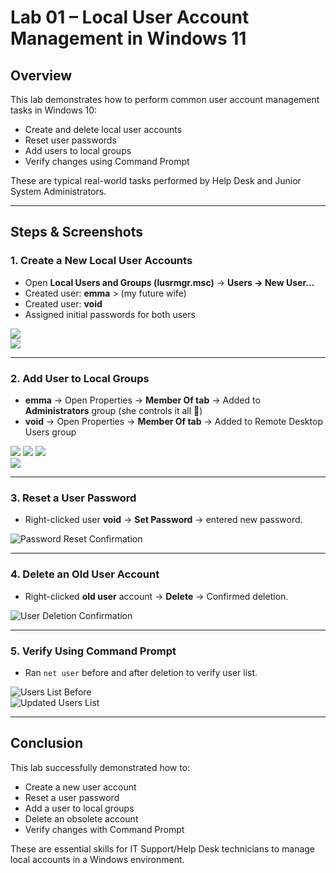 # Lab 01 – Local User Account Management in Windows 11

## Overview
This lab demonstrates how to perform common user account management tasks in Windows 10:
- Create and delete local user accounts
- Reset user passwords
- Add users to local groups
- Verify changes using Command Prompt

These are typical real-world tasks performed by Help Desk and Junior System Administrators.

---

## Steps & Screenshots

### 1. Create a New Local User Accounts
- Open **Local Users and Groups (lusrmgr.msc)** → **Users → New User…**  
- Created user: **emma** > (my future wife)
- Created user: **void**
- Assigned initial passwords for both users
 
![](./screenshots/emma_User_Account_Setup.png)  
![](./screenshots/void_User_Account_Setup.png.png)  

---

### 2. Add User to Local Groups
- **emma** → Open Properties → **Member Of tab** → Added to **Administrators** group (she controls it all 💖)
- **void** → Open Properties → **Member Of tab** → Added to Remote Desktop Users group 
 
![](./screenshots/Admin_Added_To_Local_Group.png) 
![](./screenshots/Admin_Group_Membership.png) 
![](./screenshots/User_Added_To_Group_Membership.png)  
![](./screenshots/User_Group_Membership.png)  

---

### 3. Reset a User Password
- Right-clicked user **void** → **Set Password** → entered new password.  
 
![Password Reset Confirmation](./screenshots/Password_Reset_Confirmation.png)  

---

### 4. Delete an Old User Account
- Right-clicked **old user** account → **Delete** → Confirmed deletion.  
 
![User Deletion Confirmation](./screenshots/Confirmation_Of_User_Deletion.png)  

---

### 5. Verify Using Command Prompt
- Ran `net user` before and after deletion to verify user list.  

![Users List Before](./screenshots/Users_List.png)  
![Updated Users List](./screenshots/Updated_Users_List.png)  

---

## Conclusion
This lab successfully demonstrated how to:  

- Create a new user account  
- Reset a user password  
- Add a user to local groups  
- Delete an obsolete account  
- Verify changes with Command Prompt  

These are essential skills for IT Support/Help Desk technicians to manage local accounts in a Windows environment.
